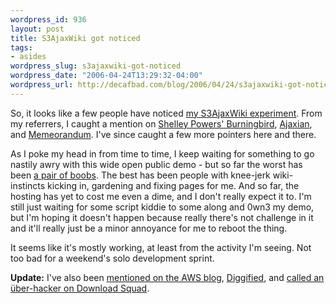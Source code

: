 ```yaml
--- 
wordpress_id: 936
layout: post
title: S3AjaxWiki got noticed
tags: 
- asides
wordpress_slug: s3ajaxwiki-got-noticed
wordpress_date: "2006-04-24T13:29:32-04:00"
wordpress_url: http://decafbad.com/blog/2006/04/24/s3ajaxwiki-got-noticed
---
```

 <p>So, it looks like a few people have noticed <a href="http://s3.amazonaws.com/s3wiki/wiki/StartPage">my S3AjaxWiki experiment</a>.  From my referrers, I caught a mention on <a href="http://weblog.burningbird.net/2006/04/23/we-interupt-your-regular-thinking/">Shelley Powers' Burningbird</a>, <a href="http://ajaxian.com/archives/s3-javascript-bindings">Ajaxian</a>, and <a href="http://tech.memeorandum.com/060424/p7#a060424p7">Memeorandum</a>.  I've since caught a few more pointers here and there.</p>
 <p>As I poke my head in from time to time, I keep waiting for something to go nastily awry with this wide open public demo - but so far the worst has been <a href="http://s3.amazonaws.com/s3wiki/wiki/Booobs">a pair of boobs</a>.  The best has been people with knee-jerk wiki-instincts kicking in, gardening and fixing pages for me.  And so far, the hosting has yet to cost me even a dime, and I don't really expect it to.  I'm still just waiting for some script kiddie to some along and 0wn3 my demo, but I'm hoping it doesn't happen because really there's not challenge in it and it'll really just be a minor annoyance for me to reboot the thing.</p>
 <p>It seems like it's mostly working, at least from the activity I'm seeing.  Not too bad for a weekend's solo development sprint.</p>
 <p><b>Update:</b> I've also been <a href="http://aws.typepad.com/aws/2006/04/monday_medley.html">mentioned on the AWS blog</a>, <a href="http://digg.com/programming/Run_a_Wiki_Completely_from_Amazon_s_S3_Storage_Service">Diggified</a>, and <a href="http://www.downloadsquad.com/2006/04/24/s3ajaxwiki-an-ajaxy-wiki-hosted-on-amazon-s3/">called an &uuml;ber-hacker on Download Squad</a>. </p>
